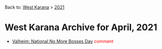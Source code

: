 Back to: [West Karana](/posts/westkarana.md) > [2021](/posts/2021/westkarana.md)
# West Karana Archive for April, 2021

* [Valheim: National No More Bosses Day](1386.md) <span style="color:red;">comment</span>

